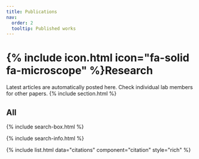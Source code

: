 ```yaml
---
title: Publications
nav:
  order: 2
  tooltip: Published works
---
```


# {% include icon.html icon="fa-solid fa-microscope" %}Research

Latest articles are automatically posted here. Check individual lab members for other papers.
{% include section.html %}

## All

{% include search-box.html %}

{% include search-info.html %}

{% include list.html data="citations" component="citation" style="rich" %}
